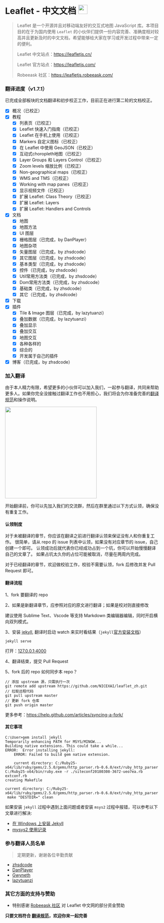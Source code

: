 # Leaflet - 中文文档  <img src='https://leafletjs.cn/docs/images/logo.png' height='30'>


> Leaflet 是一个开源并且对移动端友好的交互式地图 JavaScript 库。本项目目的在于为国内使用 `Leaflet` 的小伙伴们提供一份内容完善、准确度相对较高并且更新及时的中文文档，希望能够给大家在学习或开发过程中带来一定的便利。
> 
> Leaflet 中文站点：https://leafletjs.cn/
> 
> Leaflet 官方站点：https://leafletjs.com/
> 
> Robeeask 社区：https://leafletjs.robeeask.com/

### 翻译进度（v1.7.1）

已完成全部板块的文档翻译和初步校正工作，目前正在进行第二轮的文档校正。

- [x] 概况（已校正）
- [x] 教程
  - [x] 列表页（已校正）
  - [x] Leaflet 快速入门指南（已校正）
  - [x] Leaflet 在手机上使用（已校正）
  - [x] Markers 自定义图标（已校正）
  - [x] 在 Leaflet 中使用 GeoJSON（已校正）
  - [x] 互动式choropleth地图（已校正）
  - [x] Layer Groups 和 Layers Control（已校正）
  - [x] Zoom levels 缩放比例（已校正）
  - [x] Non-geographical maps（已校正）
  - [x] WMS and TMS（已校正）
  - [x] Working with map panes（已校正）
  - [x] 显示视频文件（已校正）
  - [x] 扩展 Leaflet: Class Theory（已校正）
  - [x] 扩展 Leaflet: Layers
  - [x] 扩展 Leaflet: Handlers and Controls
- [x] 文档
  - [x] 地图
  - [x] 地图方法
  - [x] UI 图层
  - [x] 栅格图层（已完成，by DanPlayer）
  - [x] 地图杂项
  - [x] 矢量图层（已完成，by zhsdcode）
  - [x] 其它图层（已完成，by zhsdcode）
  - [x] 基本类型（已完成，by zhsdcode）
  - [x] 控件（已完成，by zhsdcode）
  - [x] Util常用方法类（已完成，by zhsdcode）
  - [x] Dom常用方法类（已完成，by zhsdcode）
  - [x] 基础类（已完成，by zhsdcode）
  - [x] 其它（已完成，by zhsdcode）
- [x] 下载
- [x] 插件
  - [x] Tile & Image 图层（已完成，by lazytuanzi）
  - [x] 叠加数据（已完成，by lazytuanzi）
  - [x] 叠加显示
  - [x] 叠加交互
  - [x] 地图交互
  - [x] 各种各样的
  - [x] 综合的
  - [x] 开发属于自己的插件
- [x] 博客（已完成，by zhsdcode）

### 加入翻译

由于本人精力有限，希望更多的小伙伴可以加入我们，一起参与翻译，共同来帮助更多人。如果你完全没接触过翻译工作也不用担心，我们将会为你准备完善的[翻译规范](https://github.com/NICEXAI/leaflet_zh/blob/master/leaflet_guide.md)和操作说明。

<img src='https://leafletjs.cn/docs/images/QQ.png' width='300'>

开始翻译前，你可以先加入我们的交流群，然后在群里通过以下方式认领，确保没有重复工作。

#### 认领制度

对于未被翻译的章节，你应该在翻译之前进行翻译认领来保证没有人和你重复工作。
很简单，请从 repo 的 issue 列表中认领，如果没有对应章节的 issue，自己创建一个即可。
认领成功后就代表你已经成功占到一个坑，你可以开始慢慢翻译自己的文章了。
如果占坑太久你的占位可能被取消，尽量在两周内完成。

对于已经翻译的章节，欢迎做校验工作，校验不需要认领，fork 后修改并发 Pull Request 即可。

#### 翻译流程

1、fork 要翻译的 repo

2、如果是新翻译章节，应参照对应的原文进行翻译；如果是校对则直接修改

建议使用 Sublime Text、Vscode 等支持 Markdown 类编辑器编辑，同时开启横向双列模式。

3、安装 [jekyll](https://jekyllcn.com/), 翻译时启动 watch 来实时看结果（`jekyll`[官方安装文档](http://jekyllcn.com/docs/installation/)）

```
jekyll serve
```
打开：[127.0.0.1:4000](http://127.0.0.1:4000/)

4、翻译结束，提交 Pull Request

5、fork 后的 repo 如何同步本 repo？

```
// 添加 upstream 源，只需执行一次
git remote add upstream https://github.com/NICEXAI/leaflet_zh.git
// 拉取远程代码
git pull upstream master
// 更新 fork 仓库
git push origin master
```

更多参考：https://help.github.com/articles/syncing-a-fork/


#### 其它事项

```
C:\User>gem install jekyll
Temporarily enhancing PATH for MSYS/MINGW...
Building native extensions. This could take a while...
ERROR:  Error installing jekyll:
    ERROR: Failed to build gem native extension.

    current directory: C:/Ruby25-x64/lib/ruby/gems/2.5.0/gems/http_parser.rb-0.6.0/ext/ruby_http_parser
C:/Ruby25-x64/bin/ruby.exe -r ./siteconf20180308-3672-ueo7ea.rb extconf.rb
creating Makefile

current directory: C:/Ruby25-x64/lib/ruby/gems/2.5.0/gems/http_parser.rb-0.6.0/ext/ruby_http_parser
 make "DESTDIR=" clean
```
如果安装 `jekyll` 过程中遇到上面问题或者安装 `msys2` 过程中报错，可以参考以下文章进行解决:
* [在 Windows 上安装 Jekyll](https://www.jianshu.com/p/58e2c5ea3103)
* [mysys2 使用记录](https://www.jianshu.com/p/2a3ff0d4f53a)



### 参与翻译人员名单

> 定期更新，谢谢各位辛勤贡献

* [zhsdcode](https://github.com/zhsdcode)
* [DanPlayer](https://github.com/DanPlayer)
* [Gwyneth](https://github.com/GwynethOu)
* [lazytuanzi](https://github.com/lazytuanzi)

### 其它方面的支持与赞助

* 特别感谢 [Robeeask 社区](https://robeeask.com/) 对 Leaflet 中文网的部分资金赞助

**只要文档符合 [翻译规范](https://github.com/NICEXAI/leaflet_zh/blob/master/leaflet_guide.md)，欢迎你来一起完善**
